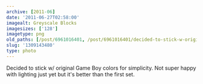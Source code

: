 ```yaml
---
archive: [2011-06]
date: '2011-06-27T02:58:00'
imagealt: Greyscale Blocks
imagesizes: ['128']
imagetype: png
old_paths: [/post/6961016401, /post/6961016401/decided-to-stick-w-original-game-boy-colors-for]
slug: '1309143480'
type: photo
---
```


Decided to stick w/ original Game Boy colors for simplicity.  Not super
happy with lighting just yet but it's better than the first set.

